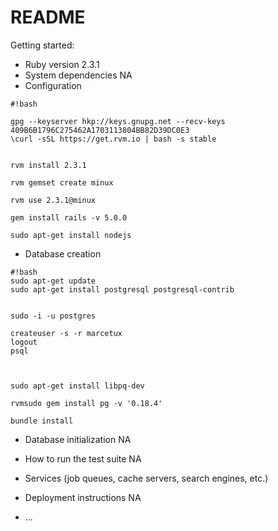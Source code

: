 # README

Getting started:

* Ruby version
2.3.1
* System dependencies
NA
* Configuration

```
#!bash

gpg --keyserver hkp://keys.gnupg.net --recv-keys 409B6B1796C275462A1703113804BB82D39DC0E3
\curl -sSL https://get.rvm.io | bash -s stable


rvm install 2.3.1

rvm gemset create minux

rvm use 2.3.1@minux

gem install rails -v 5.0.0

sudo apt-get install nodejs

```






* Database creation

```
#!bash
sudo apt-get update
sudo apt-get install postgresql postgresql-contrib


sudo -i -u postgres

createuser -s -r marcetux
logout
psql



sudo apt-get install libpq-dev

rvmsudo gem install pg -v '0.18.4'

bundle install
```

* Database initialization
NA
* How to run the test suite
NA
* Services (job queues, cache servers, search engines, etc.)

* Deployment instructions
NA
* ...